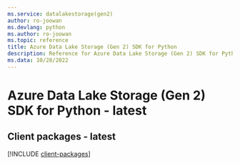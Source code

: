 ```yaml
---
ms.service: datalakestorage(gen2)
author: ro-joowan
ms.devlang: python
ms.author: ro-joowan
ms.topic: reference
title: Azure Data Lake Storage (Gen 2) SDK for Python
description: Reference for Azure Data Lake Storage (Gen 2) SDK for Python
ms.data: 10/28/2022
---
```

# Azure Data Lake Storage (Gen 2) SDK for Python - latest

## Client packages - latest
[!INCLUDE [client-packages](data-lake-storage-(gen-2)-client-index.md)]
